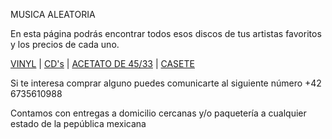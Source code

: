 MUSICA ALEATORIA

En esta página podrás encontrar todos esos discos de tus artistas favoritos y los precios de cada uno.


[VINYL](./vinil.md) | [CD's](./cds.md) | [ACETATO DE 45/33](./antiguos.md) | [CASETE](./recientes.md)

Si te interesa comprar alguno puedes comunicarte al siguiente número +42 6735610988

Contamos con entregas a domicilio cercanas y/o paquetería a cualquier estado de la pepública mexicana


